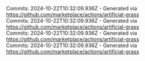 Commits: 2024-10-22T10:32:09.936Z - Generated via https://github.com/marketplace/actions/artificial-grass
<br>
Commits: 2024-10-22T10:32:09.936Z - Generated via https://github.com/marketplace/actions/artificial-grass
<br>
Commits: 2024-10-22T10:32:09.936Z - Generated via https://github.com/marketplace/actions/artificial-grass
<br>
Commits: 2024-10-22T10:32:09.936Z - Generated via https://github.com/marketplace/actions/artificial-grass
<br>
